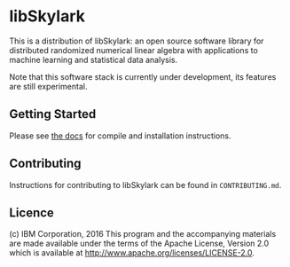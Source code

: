 # libSkylark

This is a distribution of libSkylark: an open source software library for
distributed randomized numerical linear algebra with applications to
machine learning and statistical data analysis.

Note that this software stack is currently under development, its features are
still experimental.


## Getting Started

Please see [the docs](http://xdata-skylark.github.io/libskylark/)
for compile and installation instructions.


## Contributing

Instructions for contributing to libSkylark can be found in `CONTRIBUTING.md`.


## Licence

(c) IBM Corporation, 2016
This program and the accompanying materials are made available
under the terms of the Apache License, Version 2.0 which is available at
http://www.apache.org/licenses/LICENSE-2.0.
